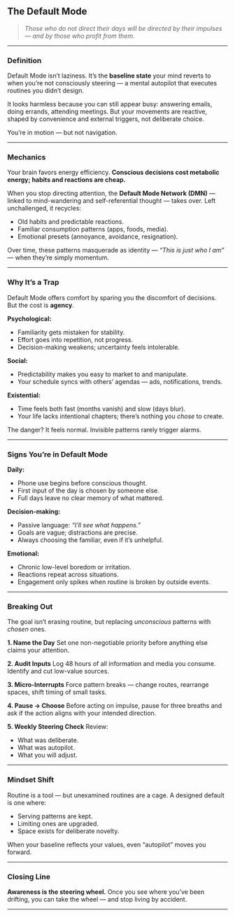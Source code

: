 ## **The Default Mode**

> *Those who do not direct their days will be directed by their impulses — and by those who profit from them.*

---

### **Definition**

Default Mode isn’t laziness. It’s the **baseline state** your mind reverts to when you’re not consciously steering — a mental autopilot that executes routines you didn’t design.

It looks harmless because you can still appear busy: answering emails, doing errands, attending meetings. But your movements are reactive, shaped by convenience and external triggers, not deliberate choice.

You’re in motion — but not navigation.

---

### **Mechanics**

Your brain favors energy efficiency. **Conscious decisions cost metabolic energy; habits and reactions are cheap.**

When you stop directing attention, the **Default Mode Network (DMN)** — linked to mind-wandering and self-referential thought — takes over. Left unchallenged, it recycles:

* Old habits and predictable reactions.
* Familiar consumption patterns (apps, foods, media).
* Emotional presets (annoyance, avoidance, resignation).

Over time, these patterns masquerade as identity — *“This is just who I am”* — when they’re simply momentum.

---

### **Why It’s a Trap**

Default Mode offers comfort by sparing you the discomfort of decisions. But the cost is **agency**.

**Psychological:**

* Familiarity gets mistaken for stability.
* Effort goes into repetition, not progress.
* Decision-making weakens; uncertainty feels intolerable.

**Social:**

* Predictability makes you easy to market to and manipulate.
* Your schedule syncs with others’ agendas — ads, notifications, trends.

**Existential:**

* Time feels both fast (months vanish) and slow (days blur).
* Your life lacks intentional chapters; there’s nothing you *chose* to create.

The danger? It feels normal. Invisible patterns rarely trigger alarms.

---

### **Signs You’re in Default Mode**

**Daily:**

* Phone use begins before conscious thought.
* First input of the day is chosen by someone else.
* Full days leave no clear memory of what mattered.

**Decision-making:**

* Passive language: *“I’ll see what happens.”*
* Goals are vague; distractions are precise.
* Always choosing the familiar, even if it’s unhelpful.

**Emotional:**

* Chronic low-level boredom or irritation.
* Reactions repeat across situations.
* Engagement only spikes when routine is broken by outside events.

---

### **Breaking Out**

The goal isn’t erasing routine, but replacing *unconscious* patterns with *chosen* ones.

**1. Name the Day**
Set one non-negotiable priority before anything else claims your attention.

**2. Audit Inputs**
Log 48 hours of all information and media you consume. Identify and cut low-value sources.

**3. Micro-Interrupts**
Force pattern breaks — change routes, rearrange spaces, shift timing of small tasks.

**4. Pause → Choose**
Before acting on impulse, pause for three breaths and ask if the action aligns with your intended direction.

**5. Weekly Steering Check**
Review:

* What was deliberate.
* What was autopilot.
* What you will adjust.

---

### **Mindset Shift**

Routine is a tool — but unexamined routines are a cage.
A designed default is one where:

* Serving patterns are kept.
* Limiting ones are upgraded.
* Space exists for deliberate novelty.

When your baseline reflects your values, even “autopilot” moves you forward.

---

### **Closing Line**

**Awareness is the steering wheel.**
Once you see where you’ve been drifting, you can take the wheel — and stop living by accident.

---
